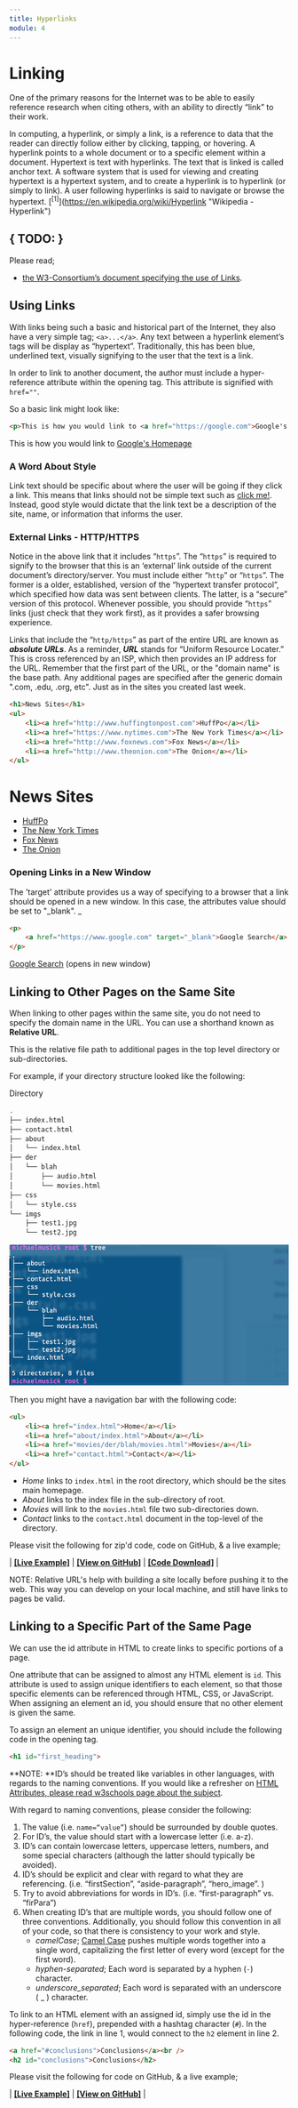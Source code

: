 ```yaml
---
title: Hyperlinks
module: 4
---
```

# Linking
One of the primary reasons for the Internet was to be able to easily reference research when citing others, with an ability to directly “link” to their work.

In computing, a hyperlink, or simply a link, is a reference to data that the reader can directly follow either by clicking, tapping, or hovering. A hyperlink points to a whole document or to a specific element within a document. Hypertext is text with hyperlinks. The text that is linked is called anchor text. A software system that is used for viewing and creating hypertext is a hypertext system, and to create a hyperlink is to hyperlink (or simply to link). A user following hyperlinks is said to navigate or browse the hypertext. [<sup>\[1]</sup>](https://en.wikipedia.org/wiki/Hyperlink "Wikipedia - Hyperlink")

## { TODO: }
Please read;

- [the W3-Consortium’s document specifying the use of Links](https://www.w3.org/TR/html401/struct/links.html "W3-Consortium - Links").

## Using Links
With links being such a basic and historical part of the Internet, they  also have a very simple tag; `<a>...</a>`. Any text between a hyperlink element’s tags will be display as “hypertext”. Traditionally, this has been blue, underlined text, visually signifying to the user that the text is a link.

In order to link to another document, the author must include a hyper-reference attribute within the opening tag. This attribute is signified with `href=""`.

So a basic link might look like:

```html
<p>This is how you would link to <a href="https://google.com">Google's Homepage</a></p>
```

<div class="displayed_code_example">
<p>This is how you would link to
	<a href="https://google.com">Google's Homepage</a>
</p>
</div>




<!-- ![Example of a link to Google.com](../imgs/basicLink.png) -->

### A Word About Style
Link text should be specific about where the user will be going if they click a link. This means that links should not be simple text such as [click me!](#). Instead, good style would dictate that the link text be a description of the site, name, or information that informs the user.

### External Links - HTTP/HTTPS
Notice in the above link that it includes “`https`”. The “`https`” is required to signify to the browser that this is an ‘external’ link outside of the current document’s directory/server. You must include either “`http`” or “`https`”. The former is a older, established, version of the “hypertext transfer protocol”, which specified how data was sent between clients. The latter, is a “secure” version of this protocol. Whenever possible, you should provide “`https`” links (just check that they work first), as it provides a safer browsing experience.

Links that include the “`http/https`” as part of the entire URL are known as **_absolute URLs_**.
As a reminder, **_URL_** stands for “Uniform Resource Locater.” This is cross referenced by an ISP, which then provides an IP address for the URL.
Remember that the first part of the URL, or the "domain name" is the base path. Any additional pages are specified after the generic domain ".com, .edu, .org, etc". Just as in the sites you created last week.

```html
<h1>News Sites</h1>
<ul>
    <li><a href="http://www.huffingtonpost.com">HuffPo</a></li>
    <li><a href="https://www.nytimes.com">The New York Times</a></li>
    <li><a href="http://www.foxnews.com">Fox News</a></li>
    <li><a href="http://www.theonion.com">The Onion</a></li>
</ul>
```
<div class="displayed_code_example">
<h1>News Sites</h1>
<ul>
    <li><a href="http://www.huffingtonpost.com">HuffPo</a></li>
    <li><a href="https://www.nytimes.com">The New York Times</a></li>
    <li><a href="http://www.foxnews.com">Fox News</a></li>
    <li><a href="http://www.theonion.com">The Onion</a></li>
</ul>
</div>


<!-- ![External Links Example](../imgs/externalLinks.png) -->

### Opening Links in a New Window
The 'target' attribute provides us a way of specifying to a browser that a link should be opened in a new window.
In this case, the attributes value should be set to "_blank". _

```html
<p>
    <a href="https://www.google.com" target="_blank">Google Search</a> (opens in new window)
</p>
```
<div class="displayed_code_example">
<p>
    <a href="https://www.google.com" target="_blank">Google Search</a> (opens in new window)
</p>
</div>


## Linking to Other Pages on the Same Site
When linking to other pages within the same site, you do not need to specify the domain name in the URL. You can use a shorthand known as **Relative URL**.

This is the relative file path to additional pages in the top level directory or sub-directories.

For example, if your directory structure looked like the following:

<div id="code-heading">Directory</div>

```bash
.
├── index.html
├── contact.html
├── about
│   └── index.html
├── der
│   └── blah
│       ├── audio.html
│       └── movies.html
├── css
│   └── style.css
└── imgs
    ├── test1.jpg
    └── test2.jpg
```
![Fake Directory Structure Image](../imgs/fakeDirectory.png)

Then you might have a navigation bar with the following code:

```html
<ul>
    <li><a href="index.html">Home</a></li>
    <li><a href="about/index.html">About</a></li>
    <li><a href="movies/der/blah/movies.html">Movies</a></li>
    <li><a href="contact.html">Contact</a></li>
</ul>
```

- _Home_ links to `index.html` in the root directory, which should be the sites main homepage.
- _About_ links to the index file in the sub-directory of root.
- _Movies_ will link to the `movies.html` file two sub-directories down.
- _Contact_ links to the `contact.html` document in the top-level of the directory.

Please visit the following for zip'd code, code on GitHub, & a live example;

| [**[Live Example]**](https://montana-media-arts.github.io/341-work/lectureCode/04/link-same-site/) | [**[View on GitHub]**](https://github.com/Montana-Media-Arts/341-work/raw/master/lectureCode/04/link-same-site/) | [**[Code Download]**](https://github.com/Montana-Media-Arts/341-work/raw/master/lectureCode/04/link-same-site/link-same-site.zip) |



NOTE: Relative URL's help with building a site locally before pushing it to the web. This way you can develop on your local machine, and still have links to pages be valid.

## Linking to a Specific Part of the Same Page
We can use the id attribute in HTML to create links to specific portions of a page.

One attribute that can be assigned to almost any HTML element is `id`. This attribute is used to assign unique identifiers to each element, so that those specific elements can be referenced through HTML, CSS, or JavaScript. When assigning an element an id, you should ensure that no other element is given the same.

To assign an element an unique identifier, you should include the following code in the opening tag.

```html
<h1 id="first_heading">
```

**NOTE: **ID’s should be treated like variables in other languages, with regards to the naming conventions. If you would like a refresher on [HTML Attributes, please read w3schools page about the subject](http://www.w3schools.com/html/html_attributes.asp).

With regard to naming conventions, please consider the following:

1. The value (i.e. `name=“value”`) should be surrounded by double quotes.
2. For ID’s, the value should start with a lowercase letter (i.e. a-z).
3. ID’s can contain lowercase letters, uppercase letters, numbers, and some special characters (although the latter should typically be avoided).
4. ID’s should be explicit and clear with regard to what they are referencing. (i.e. “firstSection”, “aside-paragraph”, “hero\_image”. )
5. Try to avoid abbreviations for words in ID’s. (i.e. “first-paragraph” vs. “firPara”)
6. When creating ID’s that are multiple words, you should follow one of three conventions. Additionally, you should follow this convention in all of your code, so that there is consistency to your work and style.
	-  _camelCase_; [Camel Case](https://en.wikipedia.org/wiki/Camel_case) pushes multiple words together into a single word, capitalizing the first letter of every word (except for the first word).
	- _hyphen-separated_; Each word is separated by a hyphen (`-`) character.
	- _underscore\_separated_; Each word is separated with an underscore ( \_ ) character.

To link to an HTML element with an assigned id, simply use the id in the hyper-reference (`href`), prepended with a hashtag character (`#`).  In the following code, the link in line 1, would connect to the `h2` element in line 2.

```html
<a href="#conclusions">Conclusions</a><br />
<h2 id="conclusions">Conclusions</h2>
```

Please visit the following for code on GitHub, & a live example;

| [**[Live Example]**](https://montana-media-arts.github.io/341-work/lectureCode/04/link-in-page/) | [**[View on GitHub]**](https://github.com/Montana-Media-Arts/341-work/master/lectureCode/04/link-in-page/index.html) |
